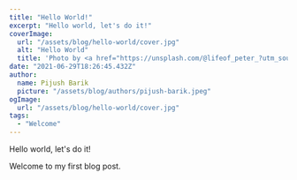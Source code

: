 ```yaml
---
title: "Hello World!"
excerpt: "Hello world, let's do it!"
coverImage:
  url: "/assets/blog/hello-world/cover.jpg"
  alt: "Hello World"
  title: 'Photo by <a href="https://unsplash.com/@lifeof_peter_?utm_source=unsplash&utm_medium=referral&utm_content=creditCopyText">Peter Thomas</a> on <a href="https://unsplash.com/?utm_source=unsplash&utm_medium=referral&utm_content=creditCopyText">Unsplash</a>'
date: "2021-06-29T18:26:45.432Z"
author:
  name: Pijush Barik
  picture: "/assets/blog/authors/pijush-barik.jpeg"
ogImage:
  url: "/assets/blog/hello-world/cover.jpg"
tags:
  - "Welcome"
---
```


Hello world, let's do it!

Welcome to my first blog post.
